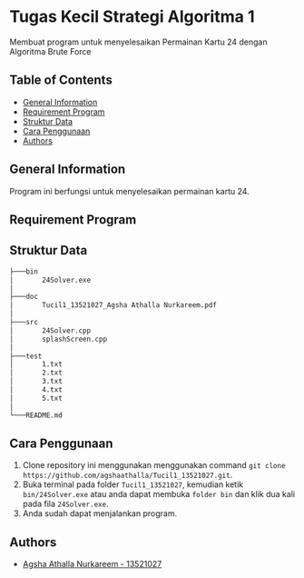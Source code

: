 # Tugas Kecil Strategi Algoritma 1

Membuat program untuk menyelesaikan Permainan Kartu 24 dengan Algoritma Brute Force

## Table of Contents

* [General Information](#general-information)
* [Requirement Program](#requirement-program)
* [Struktur Data](#struktur-data)
* [Cara Penggunaan](#cara-penggunaan)
* [Authors](#authors)

## General Information
Program ini berfungsi untuk menyelesaikan permainan kartu 24.

## Requirement Program


## Struktur Data

```bash
├───bin
│       24Solver.exe
│
├───doc
│       Tucil1_13521027_Agsha Athalla Nurkareem.pdf
│
├───src
│       24Solver.cpp
│       splashScreen.cpp
│
├───test
│       1.txt
│       2.txt
│       3.txt
│       4.txt
│       5.txt
│
└───README.md

```

## Cara Penggunaan

1. Clone repository ini menggunakan menggunakan command `git clone https://github.com/agshaathalla/Tucil1_13521027.git`.
2. Buka terminal pada folder `Tucil1_13521027`, kemudian ketik `bin/24Solver.exe` atau anda dapat membuka `folder bin` dan klik dua kali pada fila `24Solver.exe`.
3. Anda sudah dapat menjalankan program.

## Authors

* [Agsha Athalla Nurkareem - 13521027](https://github.com/agshaathalla)
